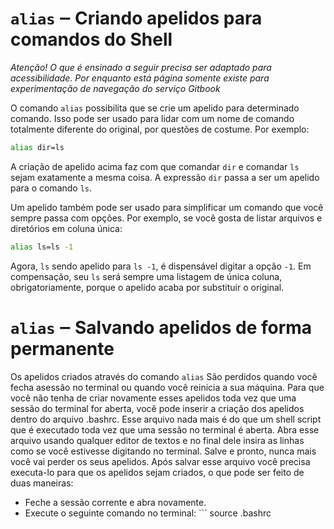 # `alias` ‒ Criando apelidos para comandos do Shell

_Atenção! O que é ensinado a seguir precisa ser adaptado para acessibilidade. Por enquanto está página somente existe para experimentação de navegação do serviço Gitbook_

O comando `alias` possibilita que se crie um apelido para determinado comando. Isso pode ser usado para lidar com um nome de comando totalmente diferente do original, por questões de costume. Por exemplo:

```sh
alias dir=ls
```

A criação de apelido acima faz com que comandar `dir` e comandar `ls` sejam exatamente a mesma coisa. A expressão `dir` passa a ser um apelido para o comando `ls`.

Um apelido também pode ser usado para simplificar um comando que você sempre passa com opções. Por exemplo, se você gosta de listar arquivos e diretórios em coluna única:

```sh
alias ls=ls -1
```

Agora, `ls` sendo apelido para `ls -1`, é dispensável digitar a opção `-1`. Em compensação, seu `ls` será sempre uma listagem de única coluna, obrigatoriamente, porque o apelido acaba por substituir o original.

# `alias` ‒ Salvando apelidos de forma permanente

Os apelidos criados através do comando `alias` São perdidos quando você fecha asessão no terminal ou quando você reinicia a sua máquina.
Para que você não tenha de criar novamente esses apelidos toda vez que uma sessão do terminal for aberta, você pode inserir a criação dos apelidos dentro do arquivo .bashrc.
Esse arquivo nada mais é do que um shell script que é executado toda vez que uma sessão no terminal é aberta.
Abra esse arquivo usando qualquer editor de textos e no final dele insira as linhas como se você estivesse digitando no terminal. Salve e pronto, nunca mais você vai perder os seus apelidos.
Após salvar esse arquivo você precisa executa-lo para que os apelidos sejam criados, o que pode ser feito de duas maneiras:
- Feche a sessão corrente e abra novamente.
- Execute o seguinte comando no terminal: ```
source .bashrc
```
